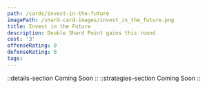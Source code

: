 ```yaml
---
path: /cards/invest-in-the-future
imagePath: /shard-card-images/invest_in_the_future.png
title: Invest in the Future
description: Double Shard Point gains this round.
cost: '3'
offenseRating: 0
defenseRating: 0
tags:
---
```

::details-section
Coming Soon
::
::strategies-section
Coming Soon
::